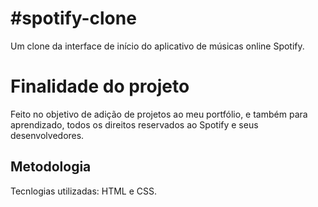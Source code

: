<h1>#spotify-clone</h1>
Um clone da interface de início do aplicativo de músicas online Spotify.

<h1>Finalidade do projeto</h1>
Feito no objetivo de adição de projetos ao meu portfólio, e também para aprendizado, todos os direitos reservados ao Spotify e seus desenvolvedores.

<h2>Metodologia</h1>
Tecnlogias utilizadas: HTML e CSS.
